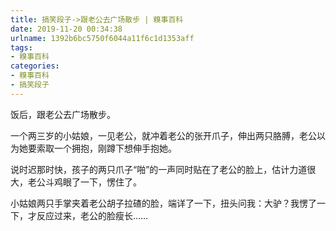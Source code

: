 ```yaml
---
title: 搞笑段子->跟老公去广场散步 | 糗事百科
date: 2019-11-20 00:34:38
urlname: 1392b6bc5750f6044a11f6c1d1353aff
tags: 
- 糗事百科
categories:
- 糗事百科
- 搞笑段子
---
```

饭后，跟老公去广场散步。

一个两三岁的小姑娘，一见老公，就冲着老公的张开爪子，伸出两只胳膊，老公以为她要索取一个拥抱，刚蹲下想伸手抱她。

说时迟那时快，孩子的两只爪子“啪”的一声同时贴在了老公的脸上，估计力道很大，老公斗鸡眼了一下，愣住了。

小姑娘两只手掌夹着老公胡子拉碴的脸，端详了一下，扭头问我：大驴？我愣了一下，才反应过来，老公的脸瘦长……


